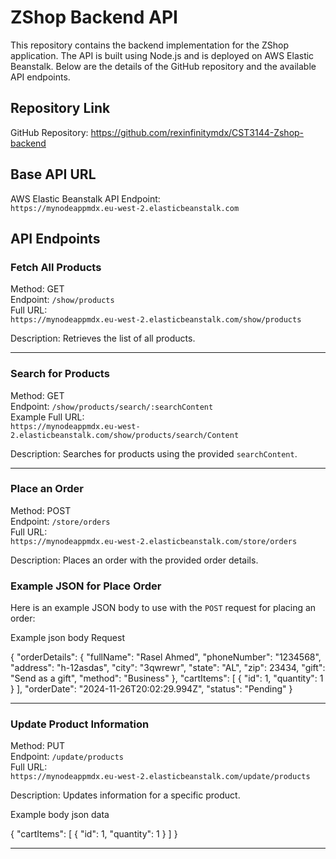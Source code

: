 # ZShop Backend API

This repository contains the backend implementation for the ZShop application. The API is built using Node.js and is deployed on AWS Elastic Beanstalk. Below are the details of the GitHub repository and the available API endpoints.

## Repository Link
GitHub Repository: https://github.com/rexinfinitymdx/CST3144-Zshop-backend

## Base API URL
AWS Elastic Beanstalk API Endpoint:  
`https://mynodeappmdx.eu-west-2.elasticbeanstalk.com`


## API Endpoints

### Fetch All Products
Method: GET  
Endpoint: `/show/products`  
Full URL:  
`https://mynodeappmdx.eu-west-2.elasticbeanstalk.com/show/products`  

Description: Retrieves the list of all products.

---

### Search for Products
Method: GET  
Endpoint: `/show/products/search/:searchContent`  
Example Full URL:  
`https://mynodeappmdx.eu-west-2.elasticbeanstalk.com/show/products/search/Content`  

Description: Searches for products using the provided `searchContent`.

---

### Place an Order
Method: POST  
Endpoint: `/store/orders`  
Full URL:  
`https://mynodeappmdx.eu-west-2.elasticbeanstalk.com/store/orders` 

Description: Places an order with the provided order details.


### Example JSON for Place Order
Here is an example JSON body to use with the `POST` request for placing an order:

Example json body Request

{
  "orderDetails": {
    "fullName": "Rasel Ahmed",
    "phoneNumber": "1234568",
    "address": "h-12asdas",
    "city": "3qwrewr",
    "state": "AL",
    "zip": 23434,
    "gift": "Send as a gift",
    "method": "Business"
  },
  "cartItems": [
    {
      "id": 1,
      "quantity": 1
    }
  ],
  "orderDate": "2024-11-26T20:02:29.994Z",
  "status": "Pending"
}


---

### Update Product Information
Method: PUT  
Endpoint: `/update/products`  
Full URL:  
`https://mynodeappmdx.eu-west-2.elasticbeanstalk.com/update/products`  

Description: Updates information for a specific product.


Example body json data

{
  "cartItems": [
    {
      "id": 1,
      "quantity": 1
    }
  ]
}

---
